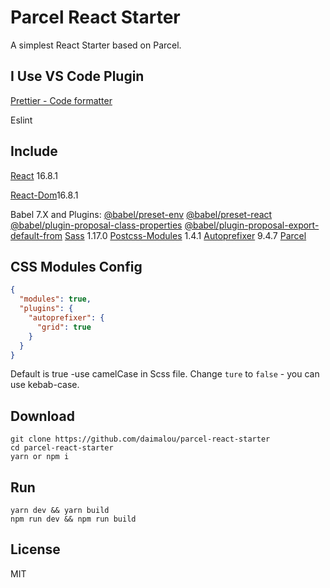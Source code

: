 # Parcel React Starter

A simplest React Starter based on Parcel.


## I Use VS Code Plugin

[Prettier - Code formatter](https://github.com/prettier/prettier-vscode)

Eslint 

## Include

[React](https://reactjs.org) 16.8.1

[React-Dom](https://reactjs.org)16.8.1

Babel 7.X and Plugins:
[@babel/preset-env](https://babeljs.io/docs/en/babel-preset-env)
[@babel/preset-react](https://babeljs.io/docs/en/babel-preset-react)
[@babel/plugin-proposal-class-properties](https://babeljs.io/docs/en/babel-plugin-proposal-class-properties)
[@babel/plugin-proposal-export-default-from](https://babeljs.io/docs/en/babel-plugin-proposal-export-default-from)
[Sass](https://sass-lang.com/install) 1.17.0
[Postcss-Modules](https://github.com/css-modules/postcss-modules) 1.4.1
[Autoprefixer](https://github.com/postcss/autoprefixer) 9.4.7
[Parcel](https://parceljs.org/)

## CSS Modules Config
```json
{
  "modules": true,
  "plugins": {
    "autoprefixer": {
      "grid": true
    }
  }
}
```
Default is true -use camelCase in Scss file.
Change `ture` to `false` - you can use kebab-case.
## Download
```
git clone https://github.com/daimalou/parcel-react-starter 
cd parcel-react-starter 
yarn or npm i
```
## Run
```
yarn dev && yarn build
npm run dev && npm run build
```

## License
MIT
